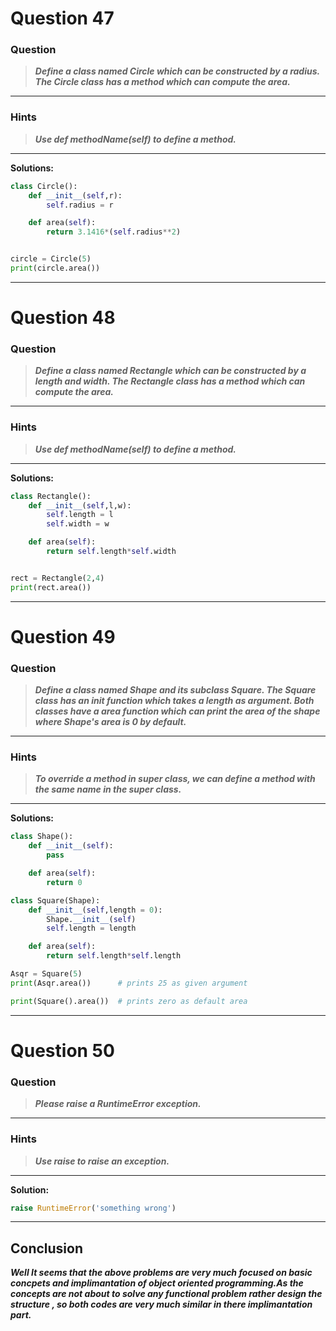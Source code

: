 # Question 47

### **Question**

> **_Define a class named Circle which can be constructed by a radius. The Circle class has a method which can compute the area._**

---

### Hints

> **_Use def methodName(self) to define a method._**

---



**Solutions:**

```python
class Circle():
    def __init__(self,r):
        self.radius = r

    def area(self):
        return 3.1416*(self.radius**2)


circle = Circle(5)
print(circle.area())
```

---

# Question 48

### **Question**

> **_Define a class named Rectangle which can be constructed by a length and width. The Rectangle class has a method which can compute the area._**

---

### Hints

> **_Use def methodName(self) to define a method._**

---



**Solutions:**

```python
class Rectangle():
    def __init__(self,l,w):
        self.length = l
        self.width = w

    def area(self):
        return self.length*self.width


rect = Rectangle(2,4)
print(rect.area())

```

---

# Question 49

### **Question**

> **_Define a class named Shape and its subclass Square. The Square class has an init function which takes a length as argument. Both classes have a area function which can print the area of the shape where Shape's area is 0 by default._**

---

### Hints

> **_To override a method in super class, we can define a method with the same name in the super class._**

---



**Solutions:**

```python
class Shape():
    def __init__(self):
        pass

    def area(self):
        return 0

class Square(Shape):
    def __init__(self,length = 0):
        Shape.__init__(self)
        self.length = length

    def area(self):
        return self.length*self.length

Asqr = Square(5)
print(Asqr.area())      # prints 25 as given argument

print(Square().area())  # prints zero as default area
```

---

# Question 50

### **Question**

> **_Please raise a RuntimeError exception._**

---

### Hints

> **_Use raise to raise an exception._**

---

**Solution:**

```python
raise RuntimeError('something wrong')
```

---

## Conclusion

**_Well It seems that the above problems are very much focused on basic concpets and implimantation of object oriented programming.As the concepts are not about to solve any functional problem rather design the structure , so both codes are very much similar in there implimantation part._**